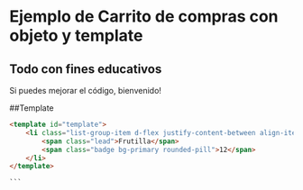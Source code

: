 # Ejemplo de Carrito de compras con objeto y template

## Todo con fines educativos
Si puedes mejorar el código, bienvenido!


##Template
````HTML
<template id="template">
    <li class="list-group-item d-flex justify-content-between align-items-center">
        <span class="lead">Frutilla</span>
        <span class="badge bg-primary rounded-pill">12</span>
    </li>
</template>

```
